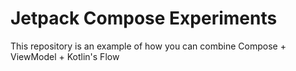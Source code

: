Jetpack Compose Experiments
============================

This repository is an example of how you can combine Compose + ViewModel + Kotlin's Flow

